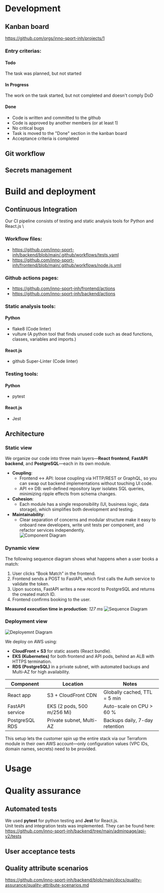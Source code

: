 # Development
## Kanban board
https://github.com/orgs/inno-sport-inh/projects/1
### Entry criterias:
#### Todo
The task was planned, but not started
#### In Progress
The work on the task started, but not completed and doesn't comply DoD
#### Done
- Code is written and committed to the github
- Code is approved by another members (or at least 1)
- No critical bugs
- Task is moved to the "Done" section in the kanban board
- Acceptance criteria is completed
## Git workflow

## Secrets management



# Build and deployment
## Continuous Integration
Our CI pipeline consists of testing and static analysis tools for Python and React.js \
### Workflow files:
- https://github.com/inno-sport-inh/backend/blob/main/.github/workflows/tests.yaml
- https://github.com/inno-sport-inh/frontend/blob/main/.github/workflows/node.js.yml

### Github actions pages:
- https://github.com/inno-sport-inh/frontend/actions
- https://github.com/inno-sport-inh/backend/actions
  
### Static analysis tools:
#### Python
- flake8 (Code linter)
- vulture (A python tool that finds unused code such as dead functions, classes, variables and imports.)
#### React.js
- github Super-Linter (Code linter)
### Testing tools:
#### Python
- pytest
#### React.js
- Jest

## Architecture

### Static view

We organize our code into three main layers—**React frontend**, **FastAPI backend**, and **PostgreSQL**—each in its own module.

-   **Coupling**:
    -   Frontend ↔ API: loose coupling via HTTP/REST or GraphQL, so you can swap out backend implementations without touching UI code.
    -   API ↔ DB: well-defined repository layer isolates SQL queries, minimizing ripple effects from schema changes.
-   **Cohesion**:
    -   Each module has a single responsibility (UI, business logic, data storage), which simplifies both development and testing.
-   **Maintainability**:
    -   Clear separation of concerns and modular structure make it easy to onboard new developers, write unit tests per component, and refactor services independently.  
        ![Component Diagram](docs/architecture/static-view/component.png)

### Dynamic view

The following sequence diagram shows what happens when a user books a match:

1. User clicks “Book Match” in the frontend.
2. Frontend sends a POST to FastAPI, which first calls the Auth service to validate the token.
3. Upon success, FastAPI writes a new record to PostgreSQL and returns the created match ID.
4. Frontend confirms booking to the user.

**Measured execution time in production**: _127 ms_ 
![Sequence Diagram](docs/architecture/dynamic-view/sequence.png)

### Deployment view

![Deployemnt Diagram](docs/architecture/deployment-view/deployment.png)

We deploy on AWS using:

-   **CloudFront + S3** for static assets (React bundle).
-   **EKS (Kubernetes)** for both frontend and API pods, behind an ALB with HTTPS termination.
-   **RDS (PostgreSQL)** in a private subnet, with automated backups and Multi-AZ for high availability.

| Component       | Location                   | Notes                          |
| --------------- | -------------------------- | ------------------------------ |
| React app       | S3 + CloudFront CDN        | Globally cached, TTL = 5 min   |
| FastAPI service | EKS (2 pods, 500 m/256 Mi) | Auto-scale on CPU > 60 %       |
| PostgreSQL RDS  | Private subnet, Multi-AZ   | Backups daily, 7-day retention |

This setup lets the customer spin up the entire stack via our Terraform module in their own AWS account—only configuration values (VPC IDs, domain names, secrets) need to be provided.

# Usage



# Quality assurance
## Automated tests
We used **pytest** for python testing and **Jest** for React.js. \
Unit tests and integration tests was implemented. They can be found here: \
https://github.com/inno-sport-inh/backend/tree/main/adminpage/api-v2/tests
## User acceptance tests
## Quality attribute scenarios
https://github.com/inno-sport-inh/backend/blob/main/docs/quality-assurance/quality-attribute-scenarios.md


